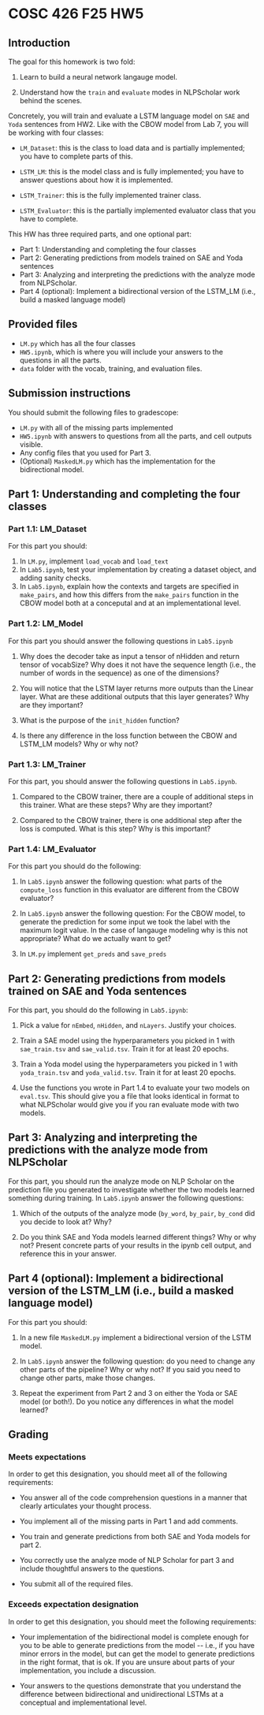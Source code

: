 # COSC 426 F25 HW5

## Introduction

The goal for this homework is two fold: 

1. Learn to build a neural network langauge model. 

2. Understand how the `train` and `evaluate` modes in NLPScholar work behind the scenes. 

Concretely, you will train and evaluate a LSTM language model on `SAE` and `Yoda` sentences from HW2. Like with the CBOW model from Lab 7, you will be working with four classes:

* `LM_Dataset`: this is the class to load data and is partially implemented; you have to complete parts of this. 

* `LSTM_LM`: this is the model class and is fully implemented; you have to answer questions about how it is implemented.

* `LSTM_Trainer`: this is the fully implemented trainer class. 

* `LSTM_Evaluator`: this is the partially implemented evaluator class that you have to complete. 

This HW has three required parts, and one optional part: 

* Part 1: Understanding and completing the four classes
* Part 2: Generating predictions from models trained on SAE and Yoda sentences
* Part 3: Analyzing and interpreting the predictions with the analyze mode from NLPScholar. 
* Part 4 (optional): Implement a bidirectional version of the LSTM_LM (i.e., build a masked language model)

## Provided files

* `LM.py` which has all the four classes
* `HW5.ipynb`, which is where you will include your answers to the questions in all the parts. 
* `data` folder with the vocab, training, and evaluation files.

## Submission instructions

You should submit the following files to gradescope: 

* `LM.py` with all of the missing parts implemented
* `HW5.ipynb` with answers to questions from all the parts, and cell outputs visible. 
* Any config files that you used for Part 3.
* (Optional) `MaskedLM.py` which has the implementation for the bidirectional model. 

## Part 1: Understanding and completing the four classes

### Part 1.1: LM_Dataset

For this part you should: 

1. In `LM.py`, implement `load_vocab` and `load_text`
2. In `Lab5.ipynb`, test your implementation by creating a dataset object, and adding sanity checks. 
3. In `Lab5.ipynb`, explain how the contexts and targets are specified in `make_pairs`, and how this differs from the `make_pairs` function in the CBOW model both at a conceputal and at an implementational level. 

### Part 1.2: LM_Model

For this part you should answer the following questions in `Lab5.ipynb`

1. Why does the decoder take as input a tensor of nHidden and return tensor of vocabSize? Why does it not have the sequence length (i.e., the number of words in the sequence) as one of the dimensions? 

2. You will notice that the LSTM layer returns more outputs than the Linear layer. What are these additional outputs that this layer generates? Why are they important?

3. What is the purpose of the `init_hidden` function? 

4. Is there any difference in the loss function between the CBOW and LSTM_LM models? Why or why not? 


### Part 1.3: LM_Trainer

For this part, you should answer the following questions in `Lab5.ipynb`. 

1. Compared to the CBOW trainer, there are a couple of additional steps in this trainer. What are these steps? Why are they important?

2. Compared to the CBOW trainer, there is one additional step after the loss is computed. What is this step? Why is this important?

### Part 1.4: LM_Evaluator

For this part you should do the following: 

1. In `Lab5.ipynb` answer the following question: what parts of the `compute_loss` function in this evaluator are different from the CBOW evaluator? 

2. In `Lab5.ipynb` answer the following question: For the CBOW model, to generate the prediction for some input we took the label with the maximum logit value. In the case of langauge modeling why is this not appropriate? What do we actually want to get? 

3. In `LM.py` implement `get_preds` and `save_preds`

## Part 2: Generating predictions from models trained on SAE and Yoda sentences

For this part, you should do the following in `Lab5.ipynb`: 

1. Pick a value for `nEmbed`, `nHidden`, and `nLayers`. Justify your choices. 

2. Train a SAE model using the hyperparameters you picked in 1 with  `sae_train.tsv` and `sae_valid.tsv`. Train it for at least 20 epochs.  

3. Train a Yoda model using the hyperparameters you picked in 1 with  `yoda_train.tsv` and `yoda_valid.tsv`. Train it for at least 20 epochs.  

4. Use the functions you wrote in Part 1.4 to evaluate your two models on `eval.tsv`. This should give you a file that looks identical in format to what NLPScholar would give you if you ran evaluate mode with two models. 

## Part 3: Analyzing and interpreting the predictions with the analyze mode from NLPScholar

For this part, you should run the analyze mode on NLP Scholar on the prediction file you generated to investigate whether the two models learned something during training. In `Lab5.ipynb` answer the following questions: 

1. Which of the outputs of the analyze mode (`by_word`, `by_pair`, `by_cond` did you decide to look at? Why?

2. Do you think SAE and Yoda models learned different things? Why or why not? Present concrete parts of your results in the ipynb cell output, and reference this in your answer. 

## Part 4 (optional): Implement a bidirectional version of the LSTM_LM (i.e., build a masked language model)

For this part you should: 

1. In a new file `MaskedLM.py` implement a bidirectional version of the LSTM model. 

2. In `Lab5.ipynb` answer the following question: do you need to change any other parts of the pipeline? Why or why not? If you said you need to change other parts, make those changes. 

3. Repeat the experiment from Part 2 and 3 on either the Yoda or SAE model (or both!). Do you notice any differences in what the model learned?

## Grading

### Meets expectations

In order to get this designation, you should meet all of the following requirements: 

* You answer all of the code comprehension questions in a manner that clearly articulates your thought process.  

* You implement all of the missing parts in Part 1 and add comments. 

* You train and generate predictions from both SAE and Yoda models for part 2.  

* You correctly use the analyze mode of NLP Scholar for part 3 and include thoughtful answers to the questions. 

* You submit all of the required files. 

### Exceeds expectation designation

In order to get this designation, you should meet the following requirements:

* Your implementation of the bidirectional model is complete enough for you to be able to generate predictions from the model -- i.e., if you have minor errors in the model, but can get the model to generate predictions in the right format, that is ok. If you are unsure about parts of your implementation, you include a discussion.   

* Your answers to the questions demonstrate that you understand the difference between bidirectional and unidirectional LSTMs at a conceptual and implementational level.  










